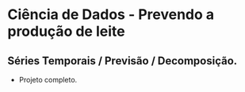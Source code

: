 # Ciência de Dados - Prevendo a produção de leite 
## Séries Temporais / Previsão / Decomposição.
- Projeto completo.